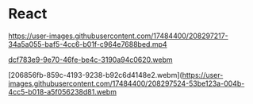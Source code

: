 # React

https://user-images.githubusercontent.com/17484400/208297217-34a5a055-baf5-4cc6-b01f-c964e7688bed.mp4


[dcf783e9-9e70-46fe-be4c-3190a94c0620.webm](https://user-images.githubusercontent.com/17484400/208297436-de94526a-4f55-4769-883d-db27542216e7.webm)

[206856fb-859c-4193-9238-b92c6d4148e2.webm](https://user-images.githubusercontent.com/17484400/208297524-53be123a-004b-4cc5-b018-a5f056238d81.webm



